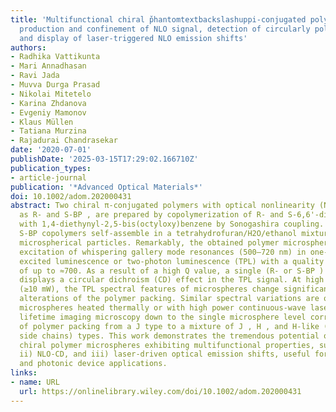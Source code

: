 ```yaml
---
title: 'Multifunctional chiral p̌hantomtextbackslashuppi-conjugated polymer microspheres:
  production and confinement of NLO signal, detection of circularly polarized light,
  and display of laser-triggered NLO emission shifts'
authors:
- Radhika Vattikunta
- Mari Annadhasan
- Ravi Jada
- Muvva Durga Prasad
- Nikolai Mitetelo
- Karina Zhdanova
- Evgeniy Mamonov
- Klaus Müllen
- Tatiana Murzina
- Rajadurai Chandrasekar
date: '2020-07-01'
publishDate: '2025-03-15T17:29:02.166710Z'
publication_types:
- article-journal
publication: '*Advanced Optical Materials*'
doi: 10.1002/adom.202000431
abstract: Two chiral π‐conjugated polymers with optical nonlinearity (NLO), abbreviated
  as R‐ and S‐BP , are prepared by copolymerization of R‐ and S‐6,6'‐dibromo‐2,2'‐diethoxy‐1,1'‐binaphthyl
  with 1,4‐diethynyl‐2,5‐bis(octyloxy)benzene by Sonogashira coupling. The R‐ and
  S‐BP copolymers self‐assemble in a tetrahydrofuran/H2O/ethanol mixture producing
  microspherical particles. Remarkably, the obtained polymer microspheres support
  excitation of whispering gallery mode resonances (500–720 nm) in one‐ and two‐photon
  excited luminescence or two‐photon luminescence (TPL) with a quality factor (Q )
  of up to ≈700. As a result of a high Q value, a single (R‐ or S‐BP ) microsphere
  displays a circular dichroism (CD) effect in the TPL signal. At high laser pump‐power
  (≥10 mW), the TPL spectral features of microspheres change significantly, suggesting
  alterations of the polymer packing. Similar spectral variations are observed for
  microspheres heated thermally or with high power continuous‐wave laser. Photoluminescence
  lifetime imaging microscopy down to the single microsphere level corroborate transformations
  of polymer packing from a J type to a mixture of J , H , and H‐like (with disordered
  side chains) types. This work demonstrates the tremendous potential of tailor‐made
  chiral polymer microspheres exhibiting multifunctional properties, such as i) light‐confinement,
  ii) NLO‐CD, and iii) laser‐driven optical emission shifts, useful for many optoelectronic
  and photonic device applications.
links:
- name: URL
  url: https://onlinelibrary.wiley.com/doi/10.1002/adom.202000431
---
```

